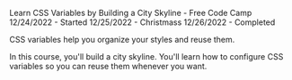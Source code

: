 Learn CSS Variables by Building a City Skyline - Free Code Camp
12/24/2022 - Started
12/25/2022 - Christmass
12/26/2022 - Completed

CSS variables help you organize your styles and reuse them.

In this course, you'll build a city skyline. You'll learn how to configure CSS variables so you can reuse them whenever you want.
